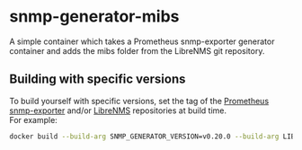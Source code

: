 # snmp-generator-mibs

A simple container which takes a Prometheus snmp-exporter generator container and adds the mibs folder from the LibreNMS git repository.

## Building with specific versions

To build yourself with specific versions, set the tag of the [Prometheus snmp-exporter](https://github.com/prometheus/snmp_exporter) and/or [LibreNMS](https://github.com/librenms/librenms) repositories at build time.  
For example:

```bash
docker build --build-arg SNMP_GENERATOR_VERSION=v0.20.0 --build-arg LIBRENMS_VERSION=23.7.0 .
```
